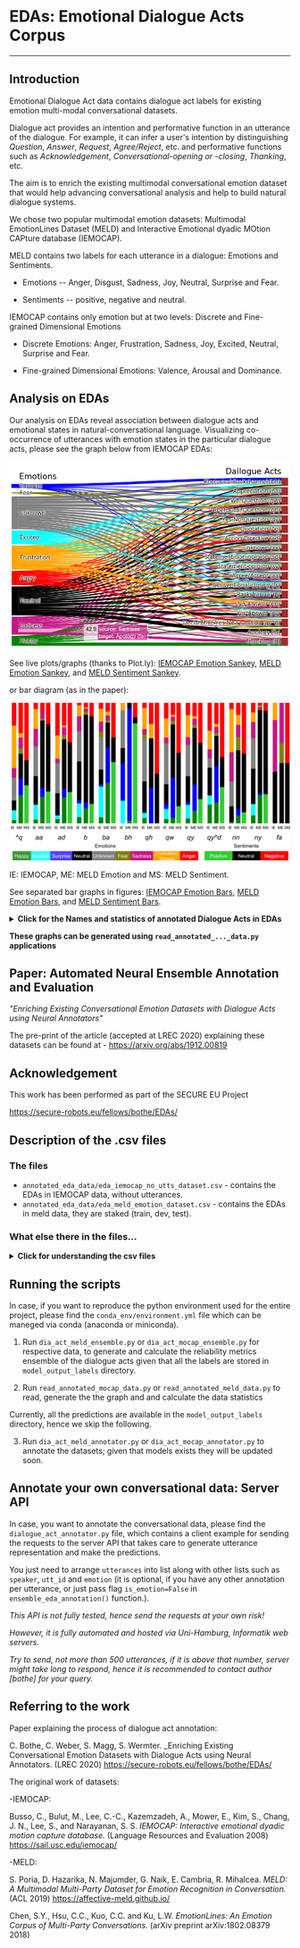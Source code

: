 # EDAs: Emotional Dialogue Acts Corpus

----------------------------------------------------

## Introduction

Emotional Dialogue Act data contains dialogue act labels 
for existing emotion multi-modal conversational datasets.

Dialogue act provides an intention and performative function in an utterance of the dialogue.
For example, it can infer a user's intention by distinguishing _Question_, _Answer_, _Request_, _Agree/Reject_, etc.
and performative functions such as _Acknowledgement_, _Conversational-opening or -closing_, _Thanking_, etc.


The aim is to enrich the existing multimodal conversational 
emotion dataset that would help advancing conversational analysis 
and help to build natural dialogue systems.

We chose two popular multimodal emotion datasets: 
Multimodal EmotionLines Dataset (MELD) and 
Interactive Emotional dyadic MOtion CAPture database (IEMOCAP).

MELD contains two labels for each utterance in a dialogue: 
Emotions and Sentiments.

- Emotions -- Anger, Disgust, Sadness, Joy, Neutral, Surprise and Fear.

- Sentiments -- positive, negative and neutral.

IEMOCAP contains only emotion but at two levels: 
Discrete and Fine-grained Dimensional Emotions 

- Discrete Emotions: Anger, Frustration, Sadness, Joy, Excited,
Neutral, Surprise and Fear.

- Fine-grained Dimensional Emotions: Valence, Arousal and Dominance.


## Analysis on EDAs

Our analysis on EDAs reveal association between 
dialogue acts and emotional states in natural-conversational language. 
Visualizing co-occurrence of utterances with emotion states 
in the particular dialogue acts, please see the graph below from IEMOCAP EDAs:

![IEMOCAP Emotion](figures/iemocap_EDAs.png)

See live plots/graphs (thanks to Plot.ly):
[IEMOCAP Emotion Sankey](https://chart-studio.plot.ly/~bothe/3), 
[MELD Emotion Sankey](https://chart-studio.plot.ly/~bothe/7), and 
[MELD Sentiment Sankey](https://chart-studio.plot.ly/~bothe/11).


or bar diagram (as in the paper):

![All Combined Bars for IEMOCAP and MELD](figures/bar_diagrams.png)

IE: IEMOCAP, ME: MELD Emotion and MS: MELD Sentiment.

See separated bar graphs in figures: [IEMOCAP Emotion Bars](figures/iemocap_bars_emotion.png), 
[MELD Emotion Bars](figures/meld_bars_emotion.png), and [MELD Sentiment Bars](figures/meld_bars_sentiment.png).


<details><summary><b>Click for the Names and statistics of annotated Dialogue Acts in EDAs</b></summary>
<p>
<table>
<tr>
<th>DA                    </th> <th> Dialogue Act                </th> <th> IEMO   </th> <th> MELD   </th>
</tr><tr>
<td>sd                    </td> <td> Statement-non-opinion       </td> <td> 43.97  </td> <td> 41.63  </td>
</tr><tr>
<td>sv                    </td> <td> Statement-opinion           </td> <td> 19.93  </td> <td> 09.34  </td>
</tr><tr>
<td>qy                    </td> <td> Yes-No-Question             </td> <td> 10.3   </td> <td> 12.39  </td>
</tr><tr>
<td>qw                    </td> <td> Wh-Question                 </td> <td>  7.26  </td> <td> 6.08   </td>
</tr><tr>
<td>b                     </td> <td> Acknowledge (Backchannel)   </td> <td>  2.89  </td> <td> 2.35   </td>
</tr><tr>
<td>ad                    </td> <td> Action-directive            </td> <td>  1.39  </td> <td> 2.31   </td>
</tr><tr>
<td>fc                    </td> <td> Conventional-closing        </td> <td>  1.37  </td> <td> 3.76   </td>
</tr><tr>
<td>ba                    </td> <td> Appreciation or Assessment  </td> <td>  1.21  </td> <td> 3.72   </td>
</tr><tr>
<td>aa                    </td> <td> Agree or Accept             </td> <td>  0.97  </td> <td> 0.50   </td>
</tr><tr>
<td>nn                    </td> <td> No-Answer                   </td> <td>  0.78  </td> <td> 0.80   </td>
</tr><tr>
<td>ny                    </td> <td> Yes-Answer                  </td> <td>  0.75  </td> <td> 0.88   </td>
</tr><tr>
<td>br                    </td> <td> Signal-non-understanding    </td> <td>  0.47  </td> <td> 1.13   </td>
</tr><tr>
<td>^q                    </td> <td> Quotation                   </td> <td>  0.37  </td> <td> 0.81   </td>
</tr><tr>
<td>na                    </td> <td> Affirmative non-yes answers </td> <td>  0.25  </td> <td> 0.34   </td>
</tr><tr>
<td>qh                    </td> <td> Rhetorical-Question         </td> <td>  0.23  </td> <td> 0.12   </td>
</tr><tr>
<td>bh                    </td> <td> Rhetorical Backchannel      </td> <td>  0.16  </td> <td> 0.30   </td>
</tr><tr>
<td>h                     </td> <td> Hedge                       </td> <td>  0.15  </td> <td> 0.02   </td>
</tr><tr>
<td>qo                    </td> <td> Open-question               </td> <td>  0.14  </td> <td> 0.10   </td>
</tr><tr>
<td>ft                    </td> <td> Thanking                    </td> <td>  0.13  </td> <td> 0.23   </td>
</tr><tr>
<td>qy^d                  </td> <td> Declarative Yes-No-Question </td> <td>  0.13  </td> <td> 0.29   </td>
</tr><tr>
<td>bf                    </td> <td> Reformulate                 </td> <td>  0.12  </td> <td> 0.19   </td>
</tr><tr>
<td>fp                    </td> <td> Conventional-opening        </td> <td>  0.12  </td> <td> 1.19   </td>
</tr><tr>
<td>fa                    </td> <td> Apology                     </td> <td>  0.07  </td> <td> 0.04   </td>
</tr><tr>
<td>fo                    </td> <td> Other Forward Function      </td> <td>  0.02  </td> <td> 0.05   </td>
</tr><tr>
<td>Total                 </td> <td>                             </td> <td> 10039  </td> <td> 13708 </td>
</tr>
</table>
Number of utterances per DA in respective datasets. 
All values are in percentages (\%) of the total number of utterances. 
IEMO is for IEMOCAP.
</p>
</details>


**These graphs can be generated using ```read_annotated_..._data.py``` applications**

## Paper: Automated Neural Ensemble Annotation and Evaluation

_"Enriching Existing Conversational Emotion Datasets with Dialogue Acts using Neural Annotators"_

The pre-print of the article (accepted at LREC 2020) explaining these datasets can be found at - 
https://arxiv.org/abs/1912.00819

## Acknowledgement  
This work has been performed as part of the SECURE EU Project 

https://secure-robots.eu/fellows/bothe/EDAs/

## Description of the .csv files

### The files
- ```annotated_eda_data/eda_iemocap_no_utts_dataset.csv``` - contains the EDAs in IEMOCAP data, without utterances.
- ```annotated_eda_data/eda_meld_emotion_dataset.csv``` - contains the EDAs in meld data, they are staked (train, dev, test).

### What else there in the files... 
<details><summary><b>Click for understanding the csv files</b></summary>
<p>

| Column Name  | Description                                                                                                        |
|--------------|--------------------------------------------------------------------------------------------------------------------|
| speaker      | Name of the speaker (in MELD) or speaker id (in IEMOCAP)                                                           |
| utt_id       | The index of an utterance in the dialogue, starting from 0 (in Meld) or starting 0 from speaker turn (in IEMOCAP)  |
| utterance    | String of utterance.                                                                                               |
| emotion      | The emotion (neutral, joy, excited, sadness, anger, surprise, fear, frustration, disgust) expressed by the speaker in the utterance.  |
| sentiment    | The sentiment (positive, neutral, negative) expressed by the speaker in the utterance (only in MELD).              |
| eda1         | Emotional dialogue act label from Utterance-level 1 model.                                                         |
| eda2         | Emotional dialogue act label from Utterance-level 2 model.                                                         |
| eda3         | Emotional dialogue act label from Context 1 model.                                                                 |
| eda4         | Emotional dialogue act label from Context 2 model.                                                                 |
| eda5         | Emotional dialogue act label from Context 3 model.                                                                 |
| EDA          | Final emotional dialogue act as an ensemble of all models (eda1, eda2, eda3, eda4, eda5)                           |
| all_match    | Flag to indicate if all EDAs are matching (eda1 = eda2 = eda3 = eda4 = eda5).                                      |
| con_match    | Flag to indicate EDAs matched based on context models.                                                             |
| match        | Flag to indicate EDAs matched based on confidence ranking.                                                         |

</p>
</details>


## Running the scripts

In case, if you want to reproduce the python environment used for the entire project, 
please find the  ```conda_env/environment.yml``` file
which can be maneged via conda (anaconda or miniconda).

1. Run ```dia_act_meld_ensemble.py``` or ```dia_act_mocap_ensemble.py``` for respective data,
 to generate and calculate the reliability metrics ensemble of the dialogue acts given that all the labels are stored in ```model_output_labels``` directory.

2. Run ```read_annotated_mocap_data.py``` or ```read_annotated_meld_data.py``` to read, generate the the graph and and calculate the data statistics   

Currently, all the predictions are available in the ```model_output_labels``` directory, hence we skip the following.

3. Run ```dia_act_meld_annotator.py``` or ```dia_act_mocap_annotator.py``` to annotate the datasets; 
given that models exists they will be updated soon.


## Annotate your own conversational data: Server API

In case, you want to annotate the conversational data, 
please find the  ```dialogue_act_annotator.py``` file,
which contains a client example for sending the requests to the server API
that takes care to generate utterance representation and make the predictions.

You just need to arrange ```utterances``` into list along with other 
lists such as ```speaker```, ```utt_id``` and ```emotion``` 
(it is optional, if you have any other annotation per utterance, 
or just pass flag ```is_emotion=False``` in ```ensemble_eda_annotation()``` function.). 

*This API is not fully tested, hence send the requests at your own risk!*

*However, it is fully automated and hosted via 
Uni-Hamburg, Informatik web servers.*

*Try to send, not more than 500 utterances, if it is above that number, 
server might take long to respond, hence it is recommended 
to contact author [bothe] for your query.*


## Referring to the work

Paper explaining the process of dialogue act annotation:

C. Bothe, C. Weber, S. Magg, S. Wermter. 
_Enriching Existing Conversational Emotion Datasets with Dialogue Acts using Neural Annotators.
(LREC 2020)
https://secure-robots.eu/fellows/bothe/EDAs/

The original work of datasets:

-IEMOCAP:

Busso, C., Bulut, M., Lee, C.-C., Kazemzadeh, A., Mower, E., Kim, S., Chang, J. N., Lee, S., and Narayanan, S. S. 
_IEMOCAP: Interactive emotional dyadic motion capture database._
(Language Resources and Evaluation 2008)
https://sail.usc.edu/iemocap/

-MELD:

S. Poria, D. Hazarika, N. Majumder, G. Naik, E. Cambria, R. Mihalcea. 
_MELD: A Multimodal Multi-Party Dataset for Emotion Recognition in Conversation._ 
(ACL 2019)
https://affective-meld.github.io/

Chen, S.Y., Hsu, C.C., Kuo, C.C. and Ku, L.W. 
_EmotionLines: An Emotion Corpus of Multi-Party Conversations._
(arXiv preprint arXiv:1802.08379 2018)


